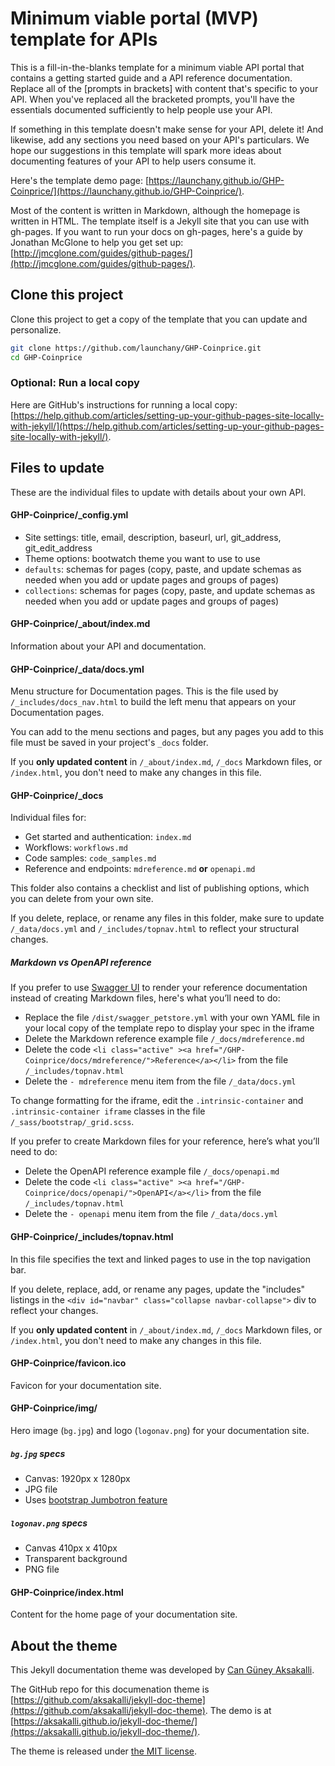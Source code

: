 # Minimum viable portal (MVP) template for APIs

This is a fill-in-the-blanks template for a minimum viable API portal that contains a getting started guide and a API reference documentation. Replace all of the [prompts in brackets] with content that's specific to your API. When you've replaced all the bracketed prompts, you'll have the essentials documented sufficiently to help people use your API.

If something in this template doesn't make sense for your API, delete it! And likewise, add any sections you need based on your API's particulars. We hope our suggestions in this template will spark more ideas about documenting features of your API to help users consume it.

Here's the template demo page: [https://launchany.github.io/GHP-Coinprice/](https://launchany.github.io/GHP-Coinprice/).

Most of the content is written in Markdown, although the homepage is written in HTML. The template itself is a Jekyll site that you can use with gh-pages. If you want to run your docs on gh-pages, here's a guide by Jonathan McGlone to help you get set up: [http://jmcglone.com/guides/github-pages/](http://jmcglone.com/guides/github-pages/).

## Clone this project

Clone this project to get a copy of the template that you can update and personalize.

```bash
git clone https://github.com/launchany/GHP-Coinprice.git
cd GHP-Coinprice
```

### Optional: Run a local copy

Here are GitHub's instructions for running a local copy: [https://help.github.com/articles/setting-up-your-github-pages-site-locally-with-jekyll/](https://help.github.com/articles/setting-up-your-github-pages-site-locally-with-jekyll/).

## Files to update

These are the individual files to update with details about your own API.

#### GHP-Coinprice/_config.yml

* Site settings: title, email, description, baseurl, url, git_address, git_edit_address
* Theme options: bootwatch theme you want to use to use
* `defaults`: schemas for pages (copy, paste, and update schemas as needed when you add or update pages and groups of pages)
* `collections`: schemas for pages (copy, paste, and update schemas as needed when you add or update pages and groups of pages)

#### GHP-Coinprice/_about/index.md

Information about your API and documentation.

#### GHP-Coinprice/_data/docs.yml

Menu structure for Documentation pages. This is the file used by `/_includes/docs_nav.html` to build the left menu that appears on your Documentation pages.

You can add to the menu sections and pages, but any pages you add to this file must be saved in your project's `_docs` folder.

If you **only updated content** in `/_about/index.md`, `/_docs` Markdown files, or `/index.html`, you don't need to make any changes in this file.

#### GHP-Coinprice/_docs

Individual files for:
* Get started and authentication: `index.md`
* Workflows: `workflows.md`
* Code samples: `code_samples.md`
* Reference and endpoints: `mdreference.md` **or** `openapi.md`

This folder also contains a checklist and list of publishing options, which you can delete from your own site.

If you delete, replace, or rename any files in this folder, make sure to update `/_data/docs.yml` and `/_includes/topnav.html` to reflect your structural changes.

##### Markdown vs OpenAPI reference

If you prefer to use [Swagger UI](https://github.com/swagger-api/swagger-ui) to render your reference documentation instead of creating Markdown files, here's what you’ll need to do:
* Replace the file `/dist/swagger_petstore.yml` with your own YAML file in your local copy of the template repo to display your spec in the iframe
* Delete the Markdown reference example file `/_docs/mdreference.md`
* Delete the code `<li class="active" ><a href="/GHP-Coinprice/docs/mdreference/">Reference</a></li>` from the file `/_includes/topnav.html`
* Delete the `- mdreference` menu item from the file `/_data/docs.yml`

To change formatting for the iframe, edit the `.intrinsic-container` and `.intrinsic-container iframe` classes in the file `/_sass/bootstrap/_grid.scss`.

If you prefer to create Markdown files for your reference, here’s what you’ll need to do:
* Delete the OpenAPI reference example file `/_docs/openapi.md`
* Delete the code `<li class="active" ><a href="/GHP-Coinprice/docs/openapi/">OpenAPI</a></li>` from the file `/_includes/topnav.html`
* Delete the `- openapi` menu item from the file `/_data/docs.yml`

#### GHP-Coinprice/_includes/topnav.html

In this file specifies the text and linked pages to use in the top navigation bar.

If you delete, replace, add, or rename any pages, update the "includes" listings in the `<div id="navbar" class="collapse navbar-collapse">` div to reflect your changes.

If you **only updated content** in `/_about/index.md`, `/_docs` Markdown files, or `/index.html`, you don't need to make any changes in this file.

#### GHP-Coinprice/favicon.ico

Favicon for your documentation site.

#### GHP-Coinprice/img/

Hero image (`bg.jpg`) and logo (`logonav.png`) for your documentation site.

##### `bg.jpg` specs

* Canvas: 1920px x 1280px
* JPG file
* Uses [bootstrap Jumbotron feature](https://v4-alpha.getbootstrap.com/components/jumbotron/) 

##### `logonav.png` specs

* Canvas 410px x 410px
* Transparent background
* PNG file

#### GHP-Coinprice/index.html

Content for the home page of your documentation site.

## About the theme

This Jekyll documentation theme was developed by [Can Güney Aksakalli](https://aksakalli.github.io).

The GitHub repo for this documenation theme is [https://github.com/aksakalli/jekyll-doc-theme](https://github.com/aksakalli/jekyll-doc-theme). The demo is at [https://aksakalli.github.io/jekyll-doc-theme/](https://aksakalli.github.io/jekyll-doc-theme/).

The theme is released under [the MIT license](LICENSE).


